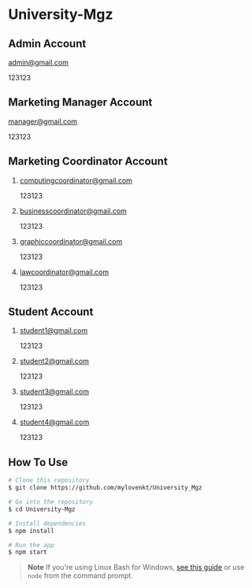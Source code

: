 # University-Mgz
## Admin Account
admin@gmail.com


123123
## Marketing Manager Account
manager@gmail.com


123123
## Marketing Coordinator Account
1. computingcoordinator@gmail.com


   123123
3. businesscoordinator@gmail.com


   123123
5. graphiccoordinator@gmail.com


   123123
7. lawcoordinator@gmail.com


   123123
## Student Account
1. student1@gmail.com


   123123
3. student2@gmail.com


   123123
5. student3@gmail.com


   123123
7. student4@gmail.com


   123123
## How To Use
```bash
# Clone this repository
$ git clone https://github.com/mylovenkt/University_Mgz

# Go into the repository
$ cd University-Mgz

# Install dependencies
$ npm install

# Run the app
$ npm start
```

> **Note**
> If you're using Linux Bash for Windows, [see this guide](https://www.howtogeek.com/261575/how-to-run-graphical-linux-desktop-applications-from-windows-10s-bash-shell/) or use `node` from the command prompt.

